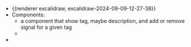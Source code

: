 - {{renderer excalidraw, excalidraw-2024-09-09-12-27-38}}
- Components:
	- a component that show tag, maybe description, and add or remove signal for a given tag
	-
-